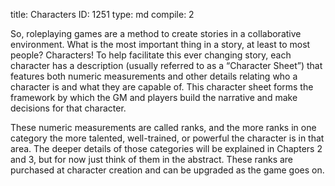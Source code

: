 title:          Characters
ID:             1251
type:           md
compile:        2


So, roleplaying games are a method to create stories in a collaborative environment. What is the most important thing in a story, at least to most people? Characters! To help facilitate this ever changing story, each character has a  description (usually referred to as a “Character Sheet”) that features both numeric measurements and other details relating who a character is and what they are capable of. This character sheet forms the framework by which the GM and players build the narrative and make decisions for that character.

These numeric measurements are called ranks, and the more ranks in one category the more talented, well-trained, or powerful the character is in that area. The deeper details of those categories will be explained in Chapters 2 and 3, but for now just think of them in the abstract. These ranks are purchased at character creation and can be upgraded as the game goes on.